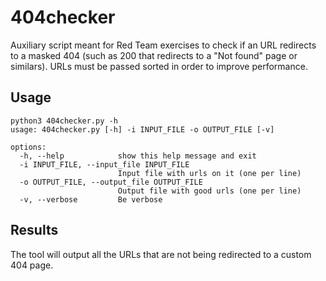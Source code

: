 # 404checker
Auxiliary script meant for Red Team exercises to check if an URL redirects to a masked 404 (such as 200 that redirects to a "Not found" page or similars). 
URLs must be passed sorted in order to improve performance.

## Usage
```
python3 404checker.py -h 
usage: 404checker.py [-h] -i INPUT_FILE -o OUTPUT_FILE [-v]

options:
  -h, --help            show this help message and exit
  -i INPUT_FILE, --input_file INPUT_FILE
                        Input file with urls on it (one per line)
  -o OUTPUT_FILE, --output_file OUTPUT_FILE
                        Output file with good urls (one per line)
  -v, --verbose         Be verbose

```

## Results

The tool will output all the URLs that are not being redirected to a custom 404 page.
